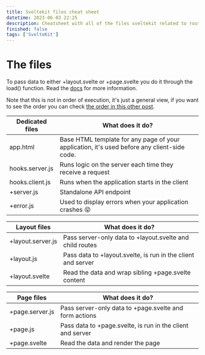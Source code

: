 ```yaml
---
title: Sveltekit files cheat sheet
datetime: 2023-06-03 22:25
description: Cheatsheet with all of the files sveltekit related to routing
finished: false
tags: ['SvelteKit']
---
```


<script>
  import { base } from '$app/paths';
</script>

# The files

To pass data to either +layout.svelte or +page.svelte you do it through the
load() function. Read the [docs](https://kit.svelte.dev/docs/load#page-data) for
more information.

Note that this is not in order of execution, it's just a general view, if you
want to see the order you can check
[the order in this other post]({base}/blog/execution-order-of-files-in-sveltekit).

| Dedicated files | What does it do?                                                                            |
| --------------- | ------------------------------------------------------------------------------------------- |
| app.html        | Base HTML template for any page of your application, it's used before any client-side code. |
| hooks.server.js | Runs logic on the server each time they receive a request                                   |
| hooks.client.js | Runs when the application starts in the client                                              |
| +server.js      | Standalone API endpoint                                                                     |
| +error.js       | Used to display errors when your application crashes 😝                                     |

| Layout files      | What does it do?                                             |
| ----------------- | ------------------------------------------------------------ |
| +layout.server.js | Pass server-only data to +layout.svelte and child routes     |
| +layout.js        | Pass data to +layout.svelte, is run in the client and server |
| +layout.svelte    | Read the data and wrap sibling +page.svelte content          |

| Page files      | What does it do?                                           |
| --------------- | ---------------------------------------------------------- |
| +page.server.js | Pass server-only data to +page.svelte and form actions     |
| +page.js        | Pass data to +page.svelte, is run in the client and server |
| +page.svelte    | Read the data and render the page                          |
